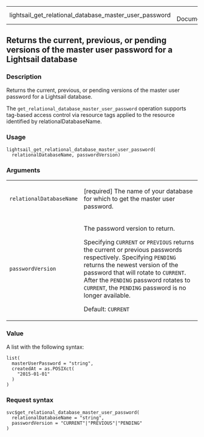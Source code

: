 <table style="width: 100%;">
<tbody>
<tr class="odd">
<td>lightsail_get_relational_database_master_user_password</td>
<td style="text-align: right;">R Documentation</td>
</tr>
</tbody>
</table>

## Returns the current, previous, or pending versions of the master user password for a Lightsail database

### Description

Returns the current, previous, or pending versions of the master user
password for a Lightsail database.

The `get_relational_database_master_user_password` operation supports
tag-based access control via resource tags applied to the resource
identified by relationalDatabaseName.

### Usage

    lightsail_get_relational_database_master_user_password(
      relationalDatabaseName, passwordVersion)

### Arguments

<table>
<colgroup>
<col style="width: 35%" />
<col style="width: 65%" />
</colgroup>
<tbody>
<tr class="odd">
<td><code
id="lightsail_get_relational_database_master_user_password_:_relationalDatabaseName">relationalDatabaseName</code></td>
<td><p>[required] The name of your database for which to get the master
user password.</p></td>
</tr>
<tr class="even">
<td><code
id="lightsail_get_relational_database_master_user_password_:_passwordVersion">passwordVersion</code></td>
<td><p>The password version to return.</p>
<p>Specifying <code>CURRENT</code> or <code>PREVIOUS</code> returns the
current or previous passwords respectively. Specifying
<code>PENDING</code> returns the newest version of the password that
will rotate to <code>CURRENT</code>. After the <code>PENDING</code>
password rotates to <code>CURRENT</code>, the <code>PENDING</code>
password is no longer available.</p>
<p>Default: <code>CURRENT</code></p></td>
</tr>
</tbody>
</table>

### Value

A list with the following syntax:

    list(
      masterUserPassword = "string",
      createdAt = as.POSIXct(
        "2015-01-01"
      )
    )

### Request syntax

    svc$get_relational_database_master_user_password(
      relationalDatabaseName = "string",
      passwordVersion = "CURRENT"|"PREVIOUS"|"PENDING"
    )
